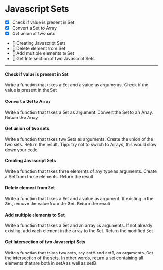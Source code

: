 # Javascript Sets

- [x] Check if value is present in Set
- [x] Convert a Set to Array
- [x] Get union of two sets
- [] Creating Javascript Sets
- [] Delete element from Set
- [] Add multiple elements to Set
- [] Get Intersection of two Javascript Sets

***

#### Check if value is present in Set
Write a function that takes a Set and a value as arguments. Check if the value is present in the Set

#### Convert a Set to Array
Write a function that takes a Set as argument. Convert the Set to an Array. Return the Array

#### Get union of two sets
Write a function that takes two Sets as arguments. Create the union of the two sets. Return the result.
Tipp: try not to switch to Arrays, this would slow down your code

#### Creating Javascript Sets
Write a function that takes three elements of any type as arguments. Create a Set from those elements. Return the result

#### Delete element from Set
Write a function that takes a Set and a value as argument. If existing in the Set, remove the value from the Set. Return the result

#### Add multiple elements to Set
Write a function that takes a Set and an array as arguments. If not already existing, add each element in the array to the Set. Return the modified Set

#### Get Intersection of two Javascript Sets
Write a function that takes two sets, say setA and setB, as arguments. Get the intersection of the sets. In other words, return a set containing all elements that are both in setA as well as setB